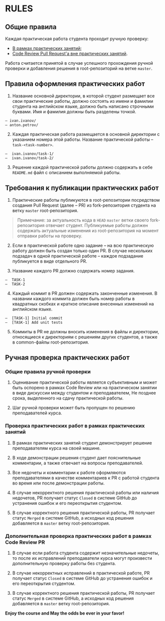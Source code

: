 # RULES

## Общие правила

Каждая практическая работа студента проходит ручную проверку:
- [В рамках практических занятий](#проверка-практических-работ-в-рамках-практических-занятий);
- [Code Review Pull Request'а вне практических занятий](#дополнительная-проверка-практических-работ-в-рамках-code-review-pr).

Работа считается принятой в случае успешного прохождения ручной проверки 
и добавления решения в root-репозиторий на ветке `master`.

## Правила оформления практических работ

1. Название основной директории, в которой студент размещает все свои практические работы,
должно состоять из имени и фамилии студента на английском языке, должно быть написано строчными буквами.
Имя и фамилия должны быть разделены точкой.

```none
– ivan.ivanov/
– anton.petrov/
```

2. Каждая практическая работа размещается в основной директории с указанием номера этой работы. 
Название практической работы – `task-<task-number>`.

```none
–  ivan.ivanov/task-1/
–  ivan.ivanov/task-2/
```

3. Решение каждой практической работы должно содержать в себе `README.md` файл с описанием выполняемой работы.

## Требования к публикации практических работ

1. Практические работы публикуются в root-репозитории посредством  создания Pull Request (далее – PR)
из fork-репозитория студента на ветку `master` root-репозитория.

> Примечание: за актуальность кода в `HEAD` `master` ветки своего fork-репозитория отвечает студент.
> Публикуемые работы должен содержать актуальные изменения из root-репозитория на момент отправки работы на проверку.

2. Если в практической работе одно задание –  на всю практическую работу должен быть создан только один PR.
В случае нескольких подзадач в одной практической работе – каждое подзадание публикуется в виде отдельного PR.

3. Название каждого PR должно содержать номер задания.

```none
–  TASK-1
–  TASK-2
```

4. Каждый коммит в PR должен содержать законченные изменения. В названии каждого коммита должен быть номер работы 
в квадратных скобках и краткое описание внесенных изменений на английском языке.

```none
–  [TASK-1] Initial commit
–  [TASK-1] Add unit tests
```

5. Коммиты в PR не должны вносить изменения в файлы и директории, относящиеся к директориям
с решениям других студентов, а также в common-файлы root-репозитория.

## Ручная проверка практических работ

### Общие правила ручной проверки

1. Оценивание практической работы является субъективным и может быть оспорено в рамках Code Review или на практическом
занятии в виде дискуссии между студентом и преподавателем,
Не позднее срока, выделенного на сдачу практической работы.

2. Шаг ручной проверки может быть пропущен по решению преподавателей курса.

### Проверка практических работ в рамках практических занятий

1. В рамках практических занятий студент демонстрирует решение преподавателям курса на своей машине.

2. В ходе демонстрации решения студент дает пояснительные комментарии, а также отвечает на вопросы преподавателей.

3. Все недочеты и комментарии к работе оформляются преподавателями в качестве комментариев к PR с 
работой студента во время или после демонстрации работы.

4. В случае некорректного решения практической работы или наличия недочетов, PR получает статус `Closed` в 
системе GitHub до устранения ошибок и его переоткрытия студентом.

5. В случае корректного решения практической работы, PR получает статус `Merged` в системе GitHub, 
а исходных код решения добавляется в `master` ветку root-репозитория.


### Дополнительная проверка практических работ в рамках Code Review PR

1. В случае если работа студента содержит незначительные недочеты, то после их исправлений 
преподаватели курса могут произвести дополнительную проверку работы без студента.

2. В случае некорректных исправлений в практической работе, PR получает статус `Closed` в 
системе GitHub до устранения ошибок и его переоткрытия студентом.

3. В случае корректного решения практической работы, PR получает статус `Merged` в системе GitHub, 
а исходных код решения добавляется в `master` ветку root-репозитория.

**Enjoy the course and May the odds be ever in your favor!**